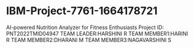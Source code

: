 # IBM-Project-7761-1664178721
AI-powered Nutrition Analyzer for Fitness Enthusiasts
Project ID: PNT2022TMID04947
TEAM LEADER:HARSHINI R
TEAM MEMBER1:HARINI R
TEAM MEMBER2:DHARANI M
TEAM MEMBER3:NAGAVARSHINI S

